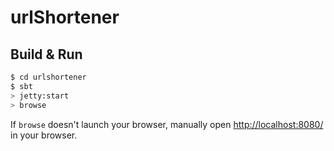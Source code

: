 # urlShortener #

## Build & Run ##

```sh
$ cd urlshortener
$ sbt
> jetty:start
> browse
```

If `browse` doesn't launch your browser, manually open [http://localhost:8080/](http://localhost:8080/) in your browser.
